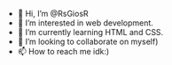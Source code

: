 - 👋 Hi, I’m @RsGiosR
- 👀 I’m interested in web development.
- 🌱 I’m currently learning HTML and CSS.
- 💞️ I’m looking to collaborate on myself)
- 📫 How to reach me idk:)

<!---
RsGiosR/RsGiosR is a ✨ special ✨ repository because its `README.md` (this file) appears on your GitHub profile.
You can click the Preview link to take a look at your changes.
--->

